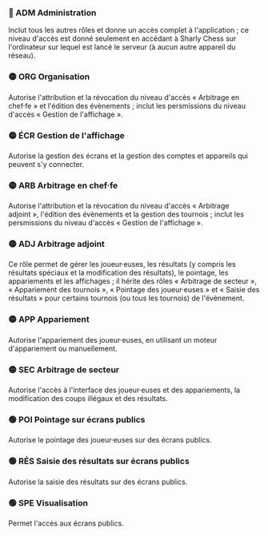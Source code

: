 <!-- Ne pas éditer ce tableau manuellement, utiliser plutôt le script generate_access_levels_doc.py. -->

### 🔴 ADM Administration
Inclut tous les autres rôles et donne un accès complet à l'application ; ce niveau d'accès est donné seulement en accédant à Sharly Chess sur l'ordinateur sur lequel est lancé le serveur (à aucun autre appareil du réseau).

### 🟡 ORG Organisation
Autorise l'attribution et la révocation du niveau d'accès « Arbitrage en chef·fe » et l'édition des évènements ; inclut les persmissions du niveau d'accès « Gestion de l'affichage ».

### 🟡 ÉCR Gestion de l'affichage
Autorise la gestion des écrans et la gestion des comptes et appareils qui peuvent s'y connecter.

### 🟡 ARB Arbitrage en chef·fe
Autorise l'attribution et la révocation du niveau d'accès « Arbitrage adjoint », l'édition des évènements et la gestion des tournois ; inclut les persmissions du niveau d'accès « Gestion de l'affichage ».

### 🟡 ADJ Arbitrage adjoint
Ce rôle permet de gérer les joueur·euses, les résultats (y compris les résultats spéciaux et la modification des résultats), le pointage, les appariements et les affichages ; il hérite des rôles « Arbitrage de secteur », « Appariement des tournois », « Pointage des joueur·euses » et « Saisie des résultats » pour certains tournois (ou tous les tournois) de l'évènement.

### 🟡 APP Appariement
Autorise l'appariement des joueur·euses, en utilisant un moteur d'appariement ou manuellement.

### 🟡 SEC Arbitrage de secteur
Autorise l'accès à l'interface des joueur·euses et des appariements, la modification des coups illégaux et des résultats.

### 🟢 POI Pointage sur écrans publics
Autorise le pointage des joueur·euses sur des écrans publics.

### 🟢 RÉS Saisie des résultats sur écrans publics
Autorise la saisie des résultats sur des écrans publics.

### 🟢 SPE Visualisation
Permet l'accès aux écrans publics.

<!-- Généré par le script generate_access_levels_doc.py (2025-09-17 19:00) -->
